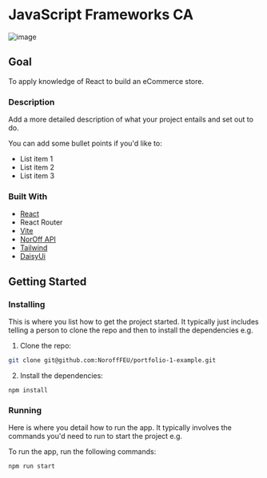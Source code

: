 # JavaScript Frameworks CA

![image](https://user-images.githubusercontent.com/52622303/164316813-4b12d99f-aeb7-4069-85cf-e72b3a50ac99.png)

## Goal

To apply knowledge of React to build an eCommerce store.

### Description

Add a more detailed description of what your project entails and set out to do.

You can add some bullet points if you'd like to:

- List item 1
- List item 2
- List item 3

### Built With

- [React](https://react.dev)
- React Router
- [Vite](https://vitejs.dev)
- [NorOff API](https://docs.noroff.dev/)
- [Tailwind](https://tailwindcss.com/docs/installation)
- [DaisyUi](https://daisyui.com/docs/install/)


## Getting Started

### Installing

This is where you list how to get the project started. It typically just includes telling a person to clone the repo and then to install the dependencies e.g.

1. Clone the repo:

```bash
git clone git@github.com:NoroffFEU/portfolio-1-example.git
```

2. Install the dependencies:

```
npm install
```

### Running

Here is where you detail how to run the app. It typically involves the commands you'd need to run to start the project e.g.

To run the app, run the following commands:

```bash
npm run start
```

